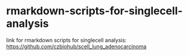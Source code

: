 # rmarkdown-scripts-for-singlecell-analysis
link for rmarkdown scripts for singlecell analysis: https://github.com/czbiohub/scell_lung_adenocarcinoma
